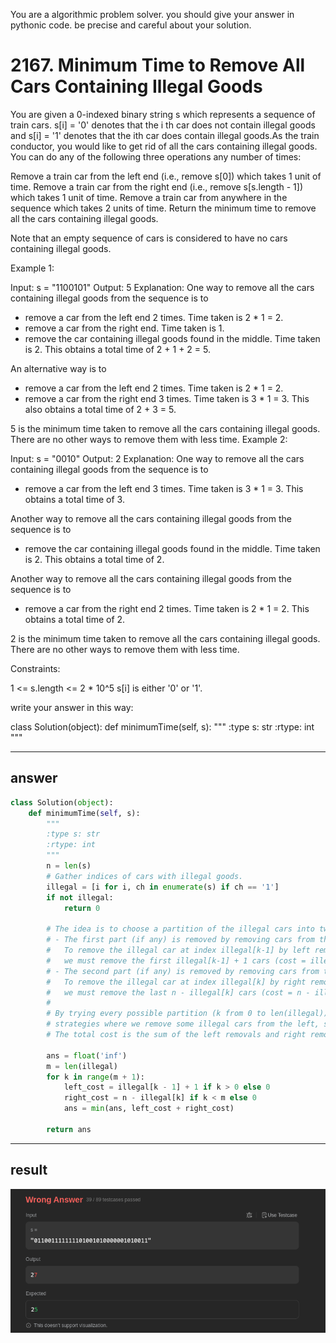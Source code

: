 You are a algorithmic problem solver. you should give your answer in pythonic code. be precise and careful about your solution.

# 2167. Minimum Time to Remove All Cars Containing Illegal Goods

You are given a 0-indexed binary string s which represents a sequence of train cars. s[i] = '0' denotes that the i th car does not contain illegal goods and s[i] = '1' denotes that the ith car does contain illegal goods.As the train conductor, you would like to get rid of all the cars containing illegal goods. You can do any of the following three operations any number of times:

Remove a train car from the left end (i.e., remove s[0]) which takes 1 unit of time.
Remove a train car from the right end (i.e., remove s[s.length - 1]) which takes 1 unit of time.
Remove a train car from anywhere in the sequence which takes 2 units of time.
Return the minimum time to remove all the cars containing illegal goods.

Note that an empty sequence of cars is considered to have no cars containing illegal goods.

 
Example 1:

Input: s = "1100101"
Output: 5
Explanation: 
One way to remove all the cars containing illegal goods from the sequence is to
- remove a car from the left end 2 times. Time taken is 2 * 1 = 2.
- remove a car from the right end. Time taken is 1.
- remove the car containing illegal goods found in the middle. Time taken is 2.
This obtains a total time of 2 + 1 + 2 = 5. 

An alternative way is to
- remove a car from the left end 2 times. Time taken is 2 * 1 = 2.
- remove a car from the right end 3 times. Time taken is 3 * 1 = 3.
This also obtains a total time of 2 + 3 = 5.

5 is the minimum time taken to remove all the cars containing illegal goods. 
There are no other ways to remove them with less time.
Example 2:

Input: s = "0010"
Output: 2
Explanation:
One way to remove all the cars containing illegal goods from the sequence is to
- remove a car from the left end 3 times. Time taken is 3 * 1 = 3.
This obtains a total time of 3.

Another way to remove all the cars containing illegal goods from the sequence is to
- remove the car containing illegal goods found in the middle. Time taken is 2.
This obtains a total time of 2.

Another way to remove all the cars containing illegal goods from the sequence is to 
- remove a car from the right end 2 times. Time taken is 2 * 1 = 2. 
This obtains a total time of 2.

2 is the minimum time taken to remove all the cars containing illegal goods. 
There are no other ways to remove them with less time.
 

Constraints:

1 <= s.length <= 2 * 10^5
s[i] is either '0' or '1'.


write your answer in this way:

class Solution(object):
    def minimumTime(self, s):
        """
        :type s: str
        :rtype: int
        """
        
---

## answer

```python
class Solution(object):
    def minimumTime(self, s):
        """
        :type s: str
        :rtype: int
        """
        n = len(s)
        # Gather indices of cars with illegal goods.
        illegal = [i for i, ch in enumerate(s) if ch == '1']
        if not illegal:
            return 0
        
        # The idea is to choose a partition of the illegal cars into two parts:
        # - The first part (if any) is removed by removing cars from the left end.
        #   To remove the illegal car at index illegal[k-1] by left removals,
        #   we must remove the first illegal[k-1] + 1 cars (cost = illegal[k-1] + 1).
        # - The second part (if any) is removed by removing cars from the right end.
        #   To remove the illegal car at index illegal[k] by right removals,
        #   we must remove the last n - illegal[k] cars (cost = n - illegal[k]).
        #
        # By trying every possible partition (k from 0 to len(illegal)), we cover all
        # strategies where we remove some illegal cars from the left, some from the right.
        # The total cost is the sum of the left removals and right removals.
        
        ans = float('inf')
        m = len(illegal)
        for k in range(m + 1):
            left_cost = illegal[k - 1] + 1 if k > 0 else 0
            right_cost = n - illegal[k] if k < m else 0
            ans = min(ans, left_cost + right_cost)
        
        return ans
```

---

## result

![alt text](assets/image8.png)